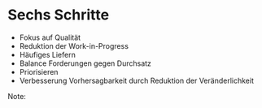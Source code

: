 # Sechs Schritte
* Fokus auf Qualität
* Reduktion der Work-in-Progress
* Häufiges Liefern
* Balance Forderungen gegen Durchsatz
* Priorisieren
* Verbesserung Vorhersagbarkeit durch Reduktion der Veränderlichkeit

Note:
